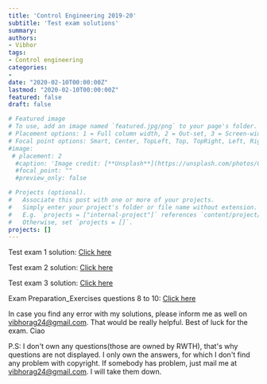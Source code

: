 ```yaml
---
title: 'Control Engineering 2019-20'
subtitle: 'Test exam solutions'
summary: 
authors:
- Vibhor
tags:
- Control engineering
categories:
- 
date: "2020-02-10T00:00:00Z"
lastmod: "2020-02-10T00:00:00Z"
featured: false
draft: false

# Featured image
# To use, add an image named `featured.jpg/png` to your page's folder.
# Placement options: 1 = Full column width, 2 = Out-set, 3 = Screen-width
# Focal point options: Smart, Center, TopLeft, Top, TopRight, Left, Right, BottomLeft, Bottom, BottomRight
#image:
 # placement: 2
  #caption: 'Image credit: [**Unsplash**](https://unsplash.com/photos/CpkOjOcXdUY)'
  #focal_point: ""
  #preview_only: false

# Projects (optional).
#   Associate this post with one or more of your projects.
#   Simply enter your project's folder or file name without extension.
#   E.g. `projects = ["internal-project"]` references `content/project/deep-learning/index.md`.
#   Otherwise, set `projects = []`.
projects: []
---
```


Test exam 1 solution: [Click here](https://vibhoraggarwal.github.io/files/controlengineering/examsolution/soltestexam1.pdf)

Test exam 2 solution: [Click here](https://vibhoraggarwal.github.io/files/controlengineering/examsolution/soltestexam2.pdf)

Test exam 3 solution: [Click here](https://vibhoraggarwal.github.io/files/controlengineering/examsolution/soltestexam3.pdf)

Exam Preparation_Exercises questions 8 to 10: [Click here](https://vibhoraggarwal.github.io/files/controlengineering/examsolution/ExamPreparation_Exercisessolution.pdf)

In case you find any error with my solutions, please inform me as well on vibhorag24@gmail.com. That would be really helpful.
Best of luck for the exam. Ciao

P.S: I don't own any questions(those are owned by RWTH), that's why questions are not displayed. I only own the answers, for which I don't find any problem with copyright. If somebody has problem, just mail me at vibhorag24@gmail.com. I will take them down.
